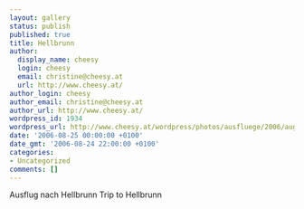 ```yaml
---
layout: gallery
status: publish
published: true
title: Hellbrunn
author:
  display_name: cheesy
  login: cheesy
  email: christine@cheesy.at
  url: http://www.cheesy.at/
author_login: cheesy
author_email: christine@cheesy.at
author_url: http://www.cheesy.at/
wordpress_id: 1934
wordpress_url: http://www.cheesy.at/wordpress/photos/ausfluege/2006/august-2006/2006-08-25/
date: '2006-08-25 00:00:00 +0100'
date_gmt: '2006-08-24 22:00:00 +0100'
categories:
- Uncategorized
comments: []
---
```

<!--:de-->Ausflug nach Hellbrunn
<!--:--><!--:en-->Trip to Hellbrunn
<!--:-->
